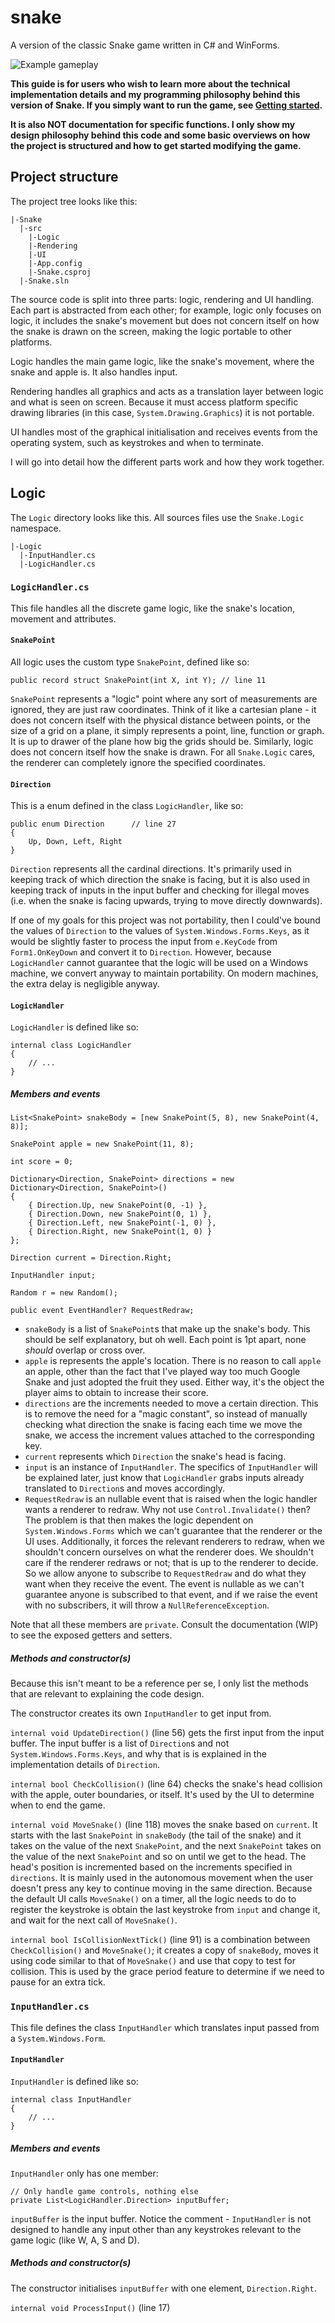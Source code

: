 # snake
A version of the classic Snake game written in C# and WinForms. 

![Example gameplay](/images/gameplay_static.png)

**This guide is for users who wish to learn more about the technical implementation details and my programming philosophy behind this version of Snake. If you simply want to run the game, see [Getting started](README.md#getting-started).**

**It is also NOT documentation for specific functions. I only show my design philosophy behind this code and some basic overviews on how the project is structured and how to get started modifying the game.**

## Project structure
The project tree looks like this:

```
|-Snake
  |-src
    |-Logic
    |-Rendering
    |-UI
    |-App.config
    |-Snake.csproj
  |-Snake.sln
```

The source code is split into three parts: logic, rendering and UI handling. Each part is abstracted from each other; for example, logic only focuses on logic, it includes the snake's movement but does not concern itself on how the snake is drawn on the screen, making the logic portable to other platforms.

Logic handles the main game logic, like the snake's movement, where the snake and apple is. It also handles input. 

Rendering handles all graphics and acts as a translation layer between logic and what is seen on screen. Because it must access platform specific drawing libraries (in this case, `System.Drawing.Graphics`) it is not portable.

UI handles most of the graphical initialisation and receives events from the operating system, such as keystrokes and when to terminate. 

I will go into detail how the different parts work and how they work together.

## Logic
The `Logic` directory looks like this. All sources files use the `Snake.Logic` namespace.

```
|-Logic
  |-InputHandler.cs
  |-LogicHandler.cs
```

### `LogicHandler.cs`
This file handles all the discrete game logic, like the snake's location, movement and attributes. 

#### `SnakePoint`
All logic uses the custom type `SnakePoint`, defined like so:

`public record struct SnakePoint(int X, int Y); // line 11`

`SnakePoint` represents a "logic" point where any sort of measurements are ignored, they are just raw coordinates. 
Think of it like a cartesian plane - it does not concern itself with the physical distance between points, or the size of a grid on a plane, it simply represents a point, line, function or graph. It is up to drawer of the plane how big the grids should be. Similarly, logic does not concern itself how the snake is drawn. For all `Snake.Logic` cares, the renderer can completely ignore the specified coordinates. 

#### `Direction`
This is a enum defined in the class `LogicHandler`, like so:

```
public enum Direction      // line 27
{
    Up, Down, Left, Right
}
```

`Direction` represents all the cardinal directions. It's primarily used in keeping track of which direction the snake is facing, but it is also used in keeping track of inputs in the input buffer and checking for illegal moves (i.e. when the snake is facing upwards, trying to move directly downwards). 

If one of my goals for this project was not portability, then I could've bound the values of `Direction` to the values of `System.Windows.Forms.Keys`, as it would be slightly faster to process the input from `e.KeyCode` from `Form1.OnKeyDown` and convert it to `Direction`. However, because `LogicHandler` cannot guarantee that the logic will be used on a Windows machine, we convert anyway to maintain portability. On modern machines, the extra delay is negligible anyway.

#### `LogicHandler`
`LogicHandler` is defined like so:
```
internal class LogicHandler
{
    // ...
}
```

##### Members and events
```
List<SnakePoint> snakeBody = [new SnakePoint(5, 8), new SnakePoint(4, 8)];

SnakePoint apple = new SnakePoint(11, 8);

int score = 0;

Dictionary<Direction, SnakePoint> directions = new Dictionary<Direction, SnakePoint>()
{
    { Direction.Up, new SnakePoint(0, -1) },
    { Direction.Down, new SnakePoint(0, 1) },
    { Direction.Left, new SnakePoint(-1, 0) },
    { Direction.Right, new SnakePoint(1, 0) }
};

Direction current = Direction.Right;

InputHandler input;

Random r = new Random();

public event EventHandler? RequestRedraw;
```

+ `snakeBody` is a list of `SnakePoint`s that make up the snake's body. This should be self explanatory, but oh well. Each point is 1pt apart, none *should* overlap or cross over.
+ `apple` is represents the apple's location. There is no reason to call `apple` an apple, other than the fact that I've played way too much Google Snake and just adopted the fruit they used. Either way, it's the object the player aims to obtain to increase their score.
+ `directions` are the increments needed to move a certain direction. This is to remove the need for a "magic constant", so instead of manually checking what direction the snake is facing each time we move the snake, we access the increment values attached to the corresponding key.
+ `current` represents which `Direction` the snake's head is facing.
+ `input` is an instance of `InputHandler`. The specifics of `InputHandler` will be explained later, just know that `LogicHandler` grabs inputs already translated to `Direction`s and moves accordingly.
+ `RequestRedraw` is an nullable event that is raised when the logic handler wants a renderer to redraw. Why not use `Control.Invalidate()` then? The problem is that then makes the logic dependent on `System.Windows.Forms` which we can't guarantee that the renderer or the UI uses. Additionally, it forces the relevant renderers to redraw, when we shouldn't concern ourselves on what the renderer does. We shouldn't care if the renderer redraws or not; that is up to the renderer to decide. So we allow anyone to subscribe to `RequestRedraw` and do what they want when they receive the event. The event is nullable as we can't guarantee anyone is subscribed to that event, and if we raise the event with no subscribers, it will throw a `NullReferenceException`.

Note that all these members are `private`. Consult the documentation (WIP) to see the exposed getters and setters. 

##### Methods and constructor(s)
Because this isn't meant to be a reference per se, I only list the methods that are relevant to explaining the code design.

The constructor creates its own `InputHandler` to get input from. 

`internal void UpdateDirection()` (line 56) gets the first input from the input buffer. The input buffer is a list of `Direction`s and not `System.Windows.Forms.Keys`, and why that is is explained in the implementation details of `Direction`.

`internal bool CheckCollision()` (line 64) checks the snake's head collision with the apple, outer boundaries, or itself. It's used by the UI to determine when to end the game.

`internal void MoveSnake()` (line 118) moves the snake based on `current`. It starts with the last `SnakePoint` in `snakeBody` (the tail of the snake) and it takes on the value of the next `SnakePoint`, and the next `SnakePoint` takes on the value of the next `SnakePoint` and so on until we get to the head. The head's position is incremented based on the increments specified in `directions`. It is mainly used in the autonomous movement when the user doesn't press any key to continue moving in the same direction. Because the default UI calls `MoveSnake()` on a timer, all the logic needs to do to register the keystroke is obtain the last keystroke from `input` and change it, and wait for the next call of `MoveSnake()`.

`internal bool IsCollisionNextTick()` (line 91) is a combination between `CheckCollision()` and `MoveSnake()`; it creates a copy of `snakeBody`, moves it using code similar to that of `MoveSnake()` and use that copy to test for collision. This is used by the grace period feature to determine if we need to pause for an extra tick.

### `InputHandler.cs`
This file defines the class `InputHandler` which translates input passed from a `System.Windows.Form`.

#### `InputHandler`
`InputHandler` is defined like so:
```
internal class InputHandler
{
    // ...
}
```

##### Members and events
`InputHandler` only has one member:
```
// Only handle game controls, nothing else
private List<LogicHandler.Direction> inputBuffer;
```
`inputBuffer` is the input buffer. Notice the comment - `InputHandler` is not designed to handle any input other than any keystrokes relevant to the game logic (like W, A, S and D).

##### Methods and constructor(s)
The constructor initialises `inputBuffer` with one element, `Direction.Right`.

`internal void ProcessInput()` (line 17) 
